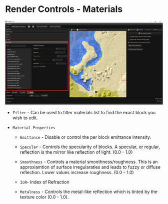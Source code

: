 # Render Controls - Materials

![Render controls Materials](../../img/user_interface/render_controls/materials.png)

- `Filter` - Can be used to filter materials list to find the exact block you wish to edit.

-  `Material Properties`

	- `Emittance` - Disable or control the per block emittance intensity.

	- `Specular` - Controls the specularity of blocks. A specular, or regular, reflection is the mirror like reflection of light. (0.0 - 1.0) 
	
	- `Smoothness` - Controls a material smoothness/roughness. This is an approxiamtion of surface irregularaties and leads to fuzzy or diffuse reflection. Lower values increase roughness. (0.0 - 1.0)

	- `IoR`- Index of Refraction
	
	- `Metalness` - Controls the metal-like reflection which is tinted by the texture color (0.0 - 1.0).

